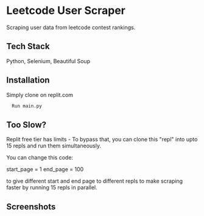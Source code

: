 
# Leetcode User Scraper

Scraping user data from leetcode contest rankings. 



## Tech Stack

Python, Selenium, Beautiful Soup


## Installation

Simply clone on replit.com

```bash
  Run main.py
```
    
## Too Slow?

Replit free tier has limits - 
To bypass that, you can clone this "repl" into upto 15 repls and run them simultaneously. 

You can change this code:

start_page = 1
end_page = 100

to give different start and end page to different repls to make scraping faster by running 15 repls in parallel. 
## Screenshots



